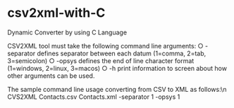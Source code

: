 # csv2xml-with-C
Dynamic Converter by using C Language

CSV2XML tool must take the following command line arguments:
○ -separator
defines separator between each datum (1=comma, 2=tab, 3=semicolon)
○ -opsys
defines the end of line character format (1=windows, 2=linux, 3=macos)
○ -h
print information to screen about how other arguments can be used.

The sample command line usage converting from CSV to XML as follows:\n
CVS2XML Contacts.csv Contacts.xml -separator 1 -opsys 1

